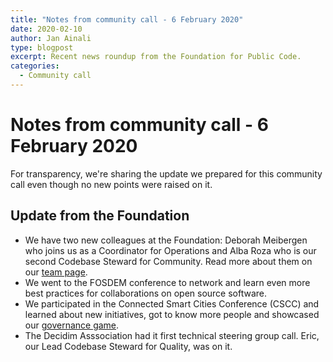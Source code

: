 ```yaml
---
title: "Notes from community call - 6 February 2020"
date: 2020-02-10
author: Jan Ainali
type: blogpost
excerpt: Recent news roundup from the Foundation for Public Code.
categories:
  - Community call
---
```


# Notes from community call - 6 February 2020

For transparency, we're sharing the update we prepared for this community call even though no new points were raised on it.

## Update from the Foundation

* We have two new colleagues at the Foundation: Deborah Meibergen who joins us as a Coordinator for Operations and Alba Roza who is our second Codebase Steward for Community. Read more about them on our [team page](https://publiccode.net/team/).
* We went to the FOSDEM conference to network and learn even more best practices for collaborations on open source software.
* We participated in the Connected Smart Cities Conference (CSCC) and learned about new initiatives, got to know more people and showcased our [governance game](https://github.com/publiccodenet/governance-game).
* The Decidim Asssociation had it first technical steering group call. Eric, our Lead Codebase Steward for Quality, was on it.
